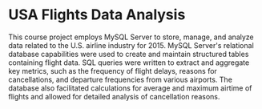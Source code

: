 # USA Flights Data Analysis
This course project employs MySQL Server to store, manage, and analyze data related to the U.S. airline industry for 2015. MySQL Server's relational database capabilities were used to create and maintain structured tables containing flight data. SQL queries were written to extract and aggregate key metrics, such as the frequency of flight delays, reasons for cancellations, and departure frequencies from various airports. The database also facilitated calculations for average and maximum airtime of flights and allowed for detailed analysis of cancellation reasons.

